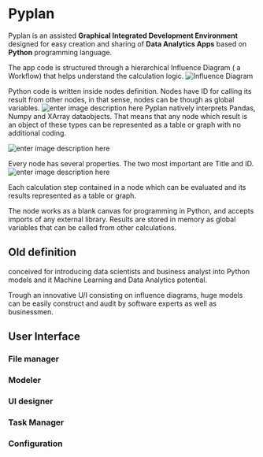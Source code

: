 # Pyplan
Pyplan is an assisted **Graphical Integrated Development Environment** designed for easy creation and sharing of **Data Analytics Apps** based on **Python** programming language.

The app code is structured through a hierarchical Influence Diagram ( a Workflow) that helps understand the calculation logic.
![Influence Diagram](http://img.pyplan.org/index_influence_diagram.png)

Python code is written inside nodes definition. Nodes have ID for calling its result from other nodes, in that sense, nodes can be though as global variables.
![enter image description here](http://img.pyplan.org/index_node_code.png)
Pyplan natively interprets Pandas, Numpy and XArray dataobjects. That means that any node which result is an object of these types can be represented as a table or graph with no additional coding.


![enter image description here](http://img.pyplan.org/index_node_result.png)


Every node has several properties. The two most important are Title and ID.![enter image description here](http://img.pyplan.org/index_node_properties.png)


Each calculation step contained in a node which can be evaluated and its results represented as a table or graph. 



The node works as a blank canvas for programming in Python, and accepts imports of any external library. Results are stored in memory as global variables that can be called from other calculations.



## Old definition
conceived for introducing data scientists and business analyst into Python models and it Machine Learning and Data Analytics potential.

Trough an innovative U/I consisting on influence diagrams, huge models can be easily construct and audit by software experts as well as businessmen.




## User Interface
### File manager
### Modeler
### UI designer
### Task Manager
### Configuration








<!--stackedit_data:
eyJoaXN0b3J5IjpbOTc2ODg4NzYwLDk3MTI3NTMwNiwxNjk4Nj
A1MjE0LDE4MjYzODc1MDUsMTE5MzgyOTY3MSwxMDI3MzQyNzk2
LC0xMjQ2NTI3MjMzLC0xMjU3MTk4Mjk5LDQ3NjY2MzYwNSwtMT
k5NjMzMjA3LC05NDI5NzQzOTEsLTE3MjM2Mzk0OTYsLTY0Mzcw
NDAzNyw3MDEzMTYyMzQsMTI5NzcxNDYwOCwtMjEwNDgyNzc5NS
wtMTI1NzE5ODI5OSwxOTYxMjc2NzE4LC0xMzUxMzgwOTcyLDE0
MzcwNTYzODNdfQ==
-->